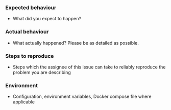 ### Expected behaviour

* What did you expect to happen?

### Actual behaviour

* What actually happened? Please be as detailed as possible.

### Steps to reproduce

* Steps which the assignee of this issue can take to reliably reproduce the
  problem you are describing

### Environment

* Configuration, environment variables, Docker compose file where applicable

